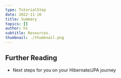 ```yaml
---
type: TutorialStep
date: 2022-11-16
title: Summary
topics: []
author: hs
subtitle: Resources.
thumbnail: ./thumbnail.png
---
```


## Further Reading

- Next steps for you on your Hibernate/JPA journey
